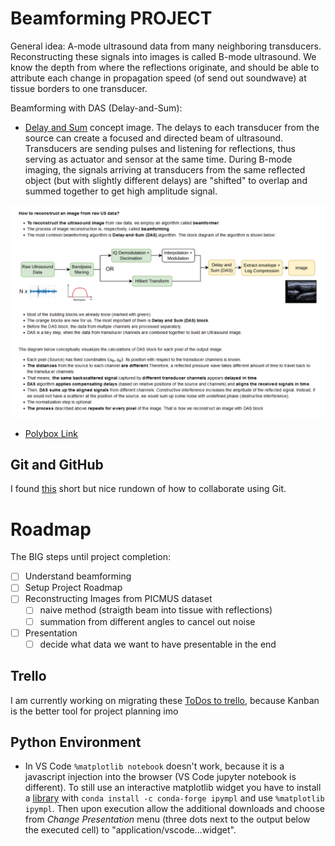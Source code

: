 # Beamforming PROJECT
General idea: A-mode ultrasound data from many neighboring transducers. Reconstructing these signals into images is called B-mode ultrasound. We know the depth from where the reflections originate, and should be able to attribute each change in propagation speed (of send out soundwave) at tissue borders to one transducer. 

Beamforming with DAS (Delay-and-Sum):
- [Delay and Sum](<media/delay and sum.png>) concept image. The delays to each transducer from the source can create a focused and directed beam of ultrasound. Transducers are sending pulses and listening for reflections, thus serving as actuator and sensor at the same time. During B-mode imaging, the signals arriving at transducers from the same reflected object (but with slightly different delays) are "shifted" to overlap and summed together to get high amplitude signal. 

![Image reconstruction](media/image_reconstruction.png)

- [Polybox Link](https://polybox.ethz.ch/index.php/apps/files/?dir=/WUPS%20Project&fileid=3513953695)

## Git and GitHub

I found [this](https://medium.com/@jonathanmines/the-ultimate-github-collaboration-guide-df816e98fb67#:~:text=How%20to%20Collaborate%20on%20GitHub%201%20%20Step,Repeat.%20And%20that%E2%80%99s%20pretty%20much%20it%21%20See%20More.) short but nice rundown of how to collaborate using Git. 

# Roadmap

The BIG steps until project completion:

- [ ] Understand beamforming
- [ ] Setup Project Roadmap
- [ ] Reconstructing Images from PICMUS dataset
    - [ ] naive method (straigth beam into tissue with reflections)
    - [ ] summation from different angles to cancel out noise
- [ ] Presentation
    - [ ] decide what data we want to have presentable in the end

## Trello

I am currently working on migrating these [ToDos to trello](https://trello.com/b/LNgm3pRo), because Kanban is the better tool for project planning imo

## Python Environment
- In VS Code `%matplotlib notebook` doesn't work, because it is a javascript injection into the browser (VS Code jupyter notebook is different). To still use an interactive matplotlib widget you have to install a [library](https://matplotlib.org/ipympl/) with `conda install -c conda-forge ipympl` and use `%matplotlib ipympl`. Then upon execution allow the additional downloads and choose from *Change Presentation* menu (three dots next to the output below the executed cell) to "application/vscode...widget".